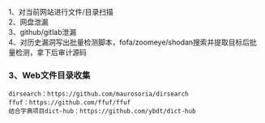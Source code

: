 1、对当前网站进行文件/目录扫描  
2、网盘泄漏  
3、github/gitlab泄漏  
4、对历史漏洞写出批量检测脚本，fofa/zoomeye/shodan搜索并提取目标后批量检测，拿下后审计源码  

### 3、Web文件目录收集
```
dirsearch：https://github.com/maurosoria/dirsearch
ffuf：https://github.com/ffuf/ffuf
结合字典项目dict-hub：https://github.com/ybdt/dict-hub
```
